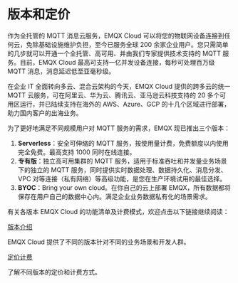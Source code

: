 # 版本和定价

作为全托管的 MQTT 消息云服务，EMQX Cloud 可以将您的物联网设备连接到任何云，免除基础设施维护负担，至今已服务全球 200 余家企业用户。您只需简单的几步就可以开通一个全托管、高可用、并由我们专家提供技术支持的 MQTT 服务。目前，EMQX Cloud 最高可支持一亿并发设备连接，每秒可处理百万级 MQTT 消息，消息延迟低至亚毫秒级。

在企业 IT 全面转向多云、混合云架构的今天，EMQX Cloud 提供的跨多云的统一 MQTT 云服务，可在阿里云、华为云、腾讯云、亚马逊云科技支持的 20 多个可用区运行，并已陆续支持在海外的 AWS、Azure、GCP 的十几个区域进行部署，助力国内客户的出海业务。

为了更好地满足不同规模用户对 MQTT 服务的需求，EMQX 现已推出三个版本：

1. **Serverless**：安全可伸缩的 MQTT 服务，按使用量计费，免费额度以内使用完全免费。最高支持 1000 同时在线连接。
2. **专有版**：独立高可用集群的 MQTT 服务，适用于标准吞吐和并发量业务场景下的独立的 MQTT 服务，同时提供实时数据处理、数据持久化、消息分发、VPC 对等连接（私有网络）等高级功能，是您在生产环境试用的最佳选择。
3. **BYOC**：Bring your own cloud。在你自己的云上部署 EMQX，所有数据都将保存在用户自己的数据中心内。满足企业业务数据私有化的场景需求。



有关各版本 EMQX Cloud 的功能清单及计费模式，欢迎点击以下链接继续阅读：

[版本介绍](./plans.md)

EMQX Cloud 提供了不同的版本针对不同的业务场景和开发人群。

[定价计费](./pricing.md)

了解不同版本的定价和计费方式。